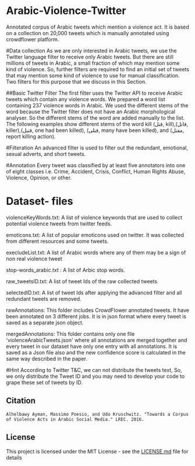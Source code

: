 # Arabic-Violence-Twitter
Annotated corpus of Arabic tweets which mention a violence act. It is based on a collection on 20,000 tweets which is manually annotated using crowdflower platform.

#Data collection
As we are only interested in Arabic tweets, we use the Twitter language filter to receive only Arabic tweets. But there are still millions of tweets in Arabic, a small fraction of which may mention some kind of violence. So, further filters are required to find an initial set of tweets that may mention some kind of violence to use for manual classification. Two filters for this purpose that we discuss in this Section.


##Basic Twitter Filter
The first filter uses the Twitter API to receive Arabic tweets which contain any violence words. We prepared a word list containing 237 violence words in Arabic. We used the different stems of the word because the Twitter filter does not have an Arabic morphological analyser. So the different stems of the word are added manually to the list. The following examples show different stems of the word kill (قتل, kill),(قاتل, killer),(قتيل, one had been killed), (قتلى, many have been killed), and (مقتل, report killing action).

#Filteration
An advanced filter is used to filter out the redundant, emotional, sexual adverts, and short tweets.

#Annotation
Every tweet was classified by at least five annotators into one of eight classes i.e. Crime, Accident, Crisis, Conflict, Human Rights Abuse, Violence, Opinion, or other.


# Dataset- files

violenceKeyWords.txt: A list of violence keywords that are used to collect potential violence tweets from twitter feeds.


emoticons.txt: A list of popular emoticons used on twitter. It was collected from different resources and some tweets.


execludeList.txt: A list of Arabic words where any of them may be a sign of non real violence tweet

stop-words_arabic.txt : A list of Arbic stop words.

raw_tweetsID.txt: A list of tweet Ids of the raw collected tweets

selectedID.txt: A list of tweet Ids after applying the advanced filter and all redundant tweets are removed.

rawAnnotations: This folder includes CrowdFlower annotated tweets. It have been annotated on 3 different jobs. It is in json format where every tweet is saved as a separate json object.

mergedAnnotations: This folder contains only one file 'violenceArabicTweets.json' where all annotations are merged together and every tweet in our dataset have only one entry with all annotations. It is saved as a Json file also and the new confidence score is calculated in the same way described in the paper.

#Hint
According to Twitter T&C, we can not distribute the tweets text, So, we only distribute the Tweet ID and you may need to develop your code to grape these set of tweets by ID.


## Citation
```
Alhelbawy Ayman, Massimo Poesio, and Udo Kruschwitz. "Towards a Corpus of Violence Acts in Arabic Social Media." LREC. 2016.
```

## License

This project is licensed under the MIT License - see the [LICENSE.md](LICENSE.md) file for details
